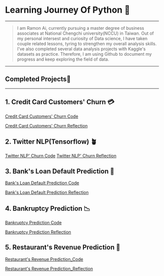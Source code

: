 # Learning Journey Of Python 🚀
---
>I am Ramon Ai, currently pursuing a master degree of business associates at National Chengchi university(NCCU) in Taiwan.
>Out of my personal intersest and curiosity of Data science, I have taken couple related lessons, tyring to strengthen my overall analysis skills.
>I've also completed several data analysis projects with Kaggle's datasets as practice.
>Therefore, I am using Github to document my progress and keep exploring the field of data. 
---
## Completed Projects🎉
---
## 1. Credit Card Customers' Churn 💳

  [Credit Card Customers' Churn Code](https://github.com/Ramongogo/Data-Analysis-Practice/blob/main/Bank_Churn_Code.py)
  
  [Credit Card Customers' Churn Reflection](https://github.com/Ramongogo/Data-Analysis-Practice/blob/main/Bank_Churn_Reflection.md)
## 2. Twitter NLP(Tensorflow) 🪴
  [Twitter NLP' Churn Code](https://github.com/Ramongogo/Data-Analysis-Practice/blob/main/NLP_Code.py)
  [Twitter NLP' Churn Reflection](https://github.com/Ramongogo/Data-Analysis-Practice/blob/main/NLP_Reflection.md)
## 3. Bank's Loan Default Prediction 💸

  [Bank's Loan Default Prediction Code](https://github.com/Ramongogo/Data-Analysis-Practice/blob/main/Default_Prediction_Code.py)

  [Bank's Loan Default Prediction Reflection](https://github.com/Ramongogo/Data-Analysis-Practice/blob/main/Default_Prediction_Reflection.md)

## 4. Bankruptcy Prediction 📉

  [Bankruptcy Prediction Code](https://github.com/Ramongogo/Data-Analysis-Practice/blob/main/Bankruptcy_Prediction_Code.py)

  [Bankruptcy Prediction Reflection](https://github.com/Ramongogo/Data-Analysis-Practice/blob/main/Bankruptcy_Prediction_Reflection.md)
    
## 5. Restaurant's Revenue Prediction 🍔 

  [Restaurant's Revenue Prediction_Code](https://github.com/Ramongogo/Data-Analysis-Practice/blob/main/Revenue_Prediction_Code.py)

  [Restaurant's Revenue Prediction_Reflection](https://github.com/Ramongogo/Data-Analysis-Practice/blob/main/Revenue_Prediction_Reflection.md)
